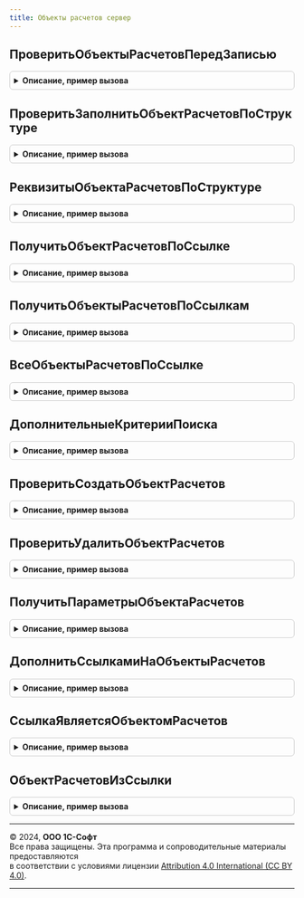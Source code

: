 ```yaml
---
title: Объекты расчетов сервер
---
```



## ПроверитьОбъектыРасчетовПередЗаписью
<details style="margin: 1em 0; padding: 0.5em; border: 1px solid #ccc; border-radius: 6px;">

<summary style="font-weight: bold; cursor: pointer;">Описание, пример вызова</summary>

```bsl

// Создает и заполняет/удаляет элементы справочника "Объекты расчетов" перед записью связанного объекта.
// Для платежных документов создание происходит раньше, в методе ВзаиморасчетыСервер.ПроверитьЗаполнитьРасшифровкуПлатежа.
//
// Параметры:
// 	Объект - СправочникОбъект, ДокументОбъект - Записываемый объект.
// 	МассивСтруктур - Массив из см. ВзаиморасчетыСервер.ПараметрыМеханизма - Массив структур параметров взаиморасчетов.
// 	РежимЗаписи - РежимЗаписиДокумента - Режим записи, если метод вызывается из события ПередЗаписью.
// 	Отказ - Булево - Флаг Отказ из объекта.
//
Процедура ПроверитьОбъектыРасчетовПередЗаписью(Объект, МассивСтруктур, РежимЗаписи, Отказ) Экспорт
```

Пример вызова
```bsl
ОбъектыРасчетовСервер.ПроверитьОбъектыРасчетовПередЗаписью(Объект, МассивСтруктур, РежимЗаписи, Отказ) 
```
</details>

## ПроверитьЗаполнитьОбъектРасчетовПоСтруктуре
<details style="margin: 1em 0; padding: 0.5em; border: 1px solid #ccc; border-radius: 6px;">

<summary style="font-weight: bold; cursor: pointer;">Описание, пример вызова</summary>

```bsl

// Создает, перезаполняет при необходимости и возвращает ссылку на объект расчетов по параметрам механизма взаиморасчетов.
// Если в рамках одной структуры было создано несколько элементов объектов расчетов то возвращает первый.
//
// Параметры:
// 	Объект - ДокументОбъект, СправочникОбъект - Объект, по ссылке на который проверяется объект расчетов.
// 	СтруктураПараметров - Структура - Текущий набор параметров. см. ВзаиморасчетыСервер.ПараметрыМеханизма.
// 	ВернутьВсеОбъекты - Булево - Вернуть один объект расчетов или таблицу всех объектов расчетов.
// 	РежимЗаписи - РежимЗаписиДокумента - Режим записи, если метод вызывается из события ПередЗаписью.
//
// Возвращаемое значение:
// 	СправочникСсылка.ОбъектыРасчетов - Ссылка на объект расчетов.
//
Функция ПроверитьЗаполнитьОбъектРасчетовПоСтруктуре(Объект, СтруктураПараметров, ВернутьВсеОбъекты = Ложь, РежимЗаписи = Неопределено) Экспорт
```

Пример вызова
```bsl
Результат = ОбъектыРасчетовСервер.ПроверитьЗаполнитьОбъектРасчетовПоСтруктуре(Объект, СтруктураПараметров, ВернутьВсеОбъекты, РежимЗаписи);
```
</details>

## РеквизитыОбъектаРасчетовПоСтруктуре
<details style="margin: 1em 0; padding: 0.5em; border: 1px solid #ccc; border-radius: 6px;">

<summary style="font-weight: bold; cursor: pointer;">Описание, пример вызова</summary>

```bsl

// Создает, перезаполняет при необходимости и возвращает ссылку на объект расчетов по параметрам механизма взаиморасчетов.
// Если в рамках одной структуры было создано несколько элементов объектов расчетов то возвращает первый.
//
// Параметры:
// 	Объект - ДокументОбъект, СправочникОбъект - Объект, по ссылке на который проверяется объект расчетов.
// 	Ссылка - ДокументСсылка, СправочникСсылка - Ссылка на объект.
// 	СтруктураПараметров - Структура - Текущий набор параметров. см. ВзаиморасчетыСервер.ПараметрыМеханизма.
// 	РежимЗаписи - РежимЗаписиДокумента - Режим записи, если метод вызывается из события ПередЗаписью.
//
// Возвращаемое значение:
// 	Структура - Структура параметров, где:
// 		* Объект - ОпределяемыйТип.ОбъектРасчетов.
// 		* ТипРасчетов - ПеречислениеСсылка.ТипыРасчетовСПартнерами.
// 		* Организация - СправочникСсылка.Организации.
// 		* Контрагент - СправочникСсылка.Контрагенты.
// 		* Партнер - СправочникСсылка.Партнеры.
// 		* Наименование - Строка.
// 		* ТипСсылки - см. ОбщегоНазначения.ИдентификаторОбъектаМетаданных
// 		* ПометкаУдаления - Булево.
// 		* ГруппаФинансовогоУчета - СправочникСсылка.ГруппыФинансовогоУчетаРасчетов.
// 		* Менеджер - СправочникСсылка.Пользователи.
// 		* Подразделение - СправочникСсылка.СтруктураПредприятия.
// 		* ИдентификаторПлатежа - Строка.
// 		* НалогообложениеНДС - ПеречислениеСсылка.ТипыНалогообложенияНДС.
// 		* НомерВходящегоДокумента - Строка.
// 		* ДатаВходящегоДокумента - Дата.
// 		* НаименованиеПервичногоДокумента - Строка
// 		* Сумма - Число.
// 		* Валюта - СправочникСсылка.Валюты.
// 		* ВалютаВзаиморасчетов - СправочникСсылка.Валюты.
// 		* СуммаВзаиморасчетов - Число.
// 		* Договор - СправочникСсылка.ДоговорыКонтрагентов
// 		          - СправочникСсылка.ДоговорыМеждуОрганизациями.
// 		* НаправлениеДеятельности - СправочникСсылка.НаправленияДеятельности.
// 		* ОплатаВВалюте - Булево.
// 		* Номер - Строка.
// 		* Дата-  Дата.
// 		* Комментарий - Строка.
// 		* БанковскийСчетОрганизации - СправочникСсылка.БанковскиеСчетаОрганизаций.
// 		* БанковскийСчетКонтрагента - СправочникСсылка.БанковскиеСчетаКонтрагентов.
// 		* Касса - СправочникСсылка.Кассы.
// 		* ФормаОплаты - ПеречислениеСсылка.ФормыОплаты.
// 		* ТолькоОстатки - Булево.
//
//
Функция РеквизитыОбъектаРасчетовПоСтруктуре(Объект, Ссылка, СтруктураПараметров, РежимЗаписи) Экспорт
```

Пример вызова
```bsl
Результат = ОбъектыРасчетовСервер.РеквизитыОбъектаРасчетовПоСтруктуре(Объект, Ссылка, СтруктураПараметров, РежимЗаписи) 
```
</details>

## ПолучитьОбъектРасчетовПоСсылке
<details style="margin: 1em 0; padding: 0.5em; border: 1px solid #ccc; border-radius: 6px;">

<summary style="font-weight: bold; cursor: pointer;">Описание, пример вызова</summary>

```bsl

// Возвращает ссылку на уже имеющийся объект расчетов.
// Платежи с разными партнерами и контрагентами не поддерживаются.
//
// Параметры:
// 	Ссылка - ДокументСсылка, СправочникСсылка - Ссылка на исходный объект.
// 	Организация - СправочникСсылка.Организации - Организация.
// 	ТипРасчетов - ПеречислениеСсылка.ТипыРасчетовСПартнерами - Тип расчетов объекта расчетов.
// 	ДополнительныеКритерииПоиска - см. ОбъектыРасчетовСервер.ДополнительныеКритерииПоиска.
//
// Возвращаемое значение:
// 	СправочникСсылка.ОбъектыРасчетов - Ссылка на объект расчетов.
//
Функция ПолучитьОбъектРасчетовПоСсылке(Ссылка, Организация = Неопределено, ТипРасчетов = Неопределено, ДополнительныеКритерииПоиска = Неопределено) Экспорт
```

Пример вызова
```bsl
Результат = ОбъектыРасчетовСервер.ПолучитьОбъектРасчетовПоСсылке(Ссылка, Организация, ТипРасчетов, ДополнительныеКритерииПоиска);
```
</details>

## ПолучитьОбъектыРасчетовПоСсылкам
<details style="margin: 1em 0; padding: 0.5em; border: 1px solid #ccc; border-radius: 6px;">

<summary style="font-weight: bold; cursor: pointer;">Описание, пример вызова</summary>

```bsl

// Возвращает соответствие ссылок имеющимся объектам расчетов.
//
// Параметры:
// 	МассивСсылок - Массив из ДокументСсылка, СправочникСсылка - Массив ссылок на исходные объекты.
// 	Организация - СправочникСсылка.Организации - Кем является организация.
// 	ТипРасчетов - ПеречислениеСсылка.ТипыРасчетовСПартнерами - Тип расчетов объектов расчетов.
// 	ДополнительныеКритерииПоиска - см. ОбъектыРасчетовСервер.ДополнительныеКритерииПоиска.
//
// Возвращаемое значение:
// 	Соответствие из КлючИЗначение:
// 		* Ключ - ДокументСсылка, СправочникСсылка - исходная ссылка.
// 		* Значение - СправочникСсылка.ОбъектыРасчетов - ссылка на объект расчетов.
//
Функция ПолучитьОбъектыРасчетовПоСсылкам(МассивСсылок, Организация = Неопределено, ТипРасчетов = Неопределено, ДополнительныеКритерииПоиска = Неопределено) Экспорт
```

Пример вызова
```bsl
Результат = ОбъектыРасчетовСервер.ПолучитьОбъектыРасчетовПоСсылкам(МассивСсылок, Организация, ТипРасчетов, ДополнительныеКритерииПоиска);
```
</details>

## ВсеОбъектыРасчетовПоСсылке
<details style="margin: 1em 0; padding: 0.5em; border: 1px solid #ccc; border-radius: 6px;">

<summary style="font-weight: bold; cursor: pointer;">Описание, пример вызова</summary>

```bsl

// Возвращает все объекты расчетов по ссылке.
//
// Параметры:
// 	Ссылка - ДокументСсылка - объект по которому нужно найти Объекты расчетов.
// Возвращаемое значение:
// 	Массив из СправочникСсылка.ОбъектыРасчетов - Массив объектов расчетов.
//
Функция ВсеОбъектыРасчетовПоСсылке(Ссылка) Экспорт
```

Пример вызова
```bsl
Результат = ОбъектыРасчетовСервер.ВсеОбъектыРасчетовПоСсылке(Ссылка) 
```
</details>

## ДополнительныеКритерииПоиска
<details style="margin: 1em 0; padding: 0.5em; border: 1px solid #ccc; border-radius: 6px;">

<summary style="font-weight: bold; cursor: pointer;">Описание, пример вызова</summary>

```bsl

// Возвращает структуру дополнительных параметров по для поиска объектов расчета по умолчанию
//
// Возвращаемое значение:
// 	Структура - Описание:
// 		* ОбновлениеИБ - Булево - Признак, указывающий что следует производить поиск и среди некорректных объектов расчетов
// 		* ВернутьПервый - Булево - Признак, указывающий что следует вернуть первый найденный объект расчетов
// 		* Партнер - Неопределено, СправочникСсылка.Партнеры - Значение поиска по полю Партнер
// 		* ВалютаВзаиморасчетов - Неопределено, СправочникСсылка.Валюты - Значение поиска по полю Партнер
// 		* Контрагент - Неопределено, СправочникСсылка.Контрагенты - Значение поиска по полю Контрагент
Функция ДополнительныеКритерииПоиска() Экспорт
```

Пример вызова
```bsl
Результат = ОбъектыРасчетовСервер.ДополнительныеКритерииПоиска() 
```
</details>

## ПроверитьСоздатьОбъектРасчетов
<details style="margin: 1em 0; padding: 0.5em; border: 1px solid #ccc; border-radius: 6px;">

<summary style="font-weight: bold; cursor: pointer;">Описание, пример вызова</summary>

```bsl

// Создает, перезаполняет при необходимости и возвращает ссылку на объект расчетов по переданной структуре реквизитов.
//
// Параметры:
// 	РеквизитыОбъекта - Структура - Текущий набор реквизитов объекта расчетов.
// 	ДопРеквизитыИсточника - ТаблицаЗначений - Таблица дополнительных свойств и их значений объекта-источника.
// 	ОбновлениеИБ - Булево - Признак выполнения обновления информационной базы.
// 	ЕстьИзменения - Булево - Переменная передаваемая в процедуру для отметки о наличии изменений в объекте расчетов
//
// Возвращаемое значение:
// 	СправочникСсылка.ОбъектыРасчетов - Ссылка на объект расчетов.
//
Функция ПроверитьСоздатьОбъектРасчетов(РеквизитыОбъекта, ДопРеквизитыИсточника = Неопределено, ОбновлениеИБ = Ложь, ЕстьИзменения = Ложь) Экспорт
```

Пример вызова
```bsl
Результат = ОбъектыРасчетовСервер.ПроверитьСоздатьОбъектРасчетов(РеквизитыОбъекта, ДопРеквизитыИсточника, ОбновлениеИБ, ЕстьИзменения);
```
</details>

## ПроверитьУдалитьОбъектРасчетов
<details style="margin: 1em 0; padding: 0.5em; border: 1px solid #ccc; border-radius: 6px;">

<summary style="font-weight: bold; cursor: pointer;">Описание, пример вызова</summary>

```bsl

// Проверяет наличие ссылок в объектах данных на переданный объект расчетов. Если ссылок нет, то удаляет объект непосредственно.
//
// Параметры:
// 	ОбъектРасчетов - СправочникСсылка.ОбъектыРасчетов - Ссылка на объект расчетов.
// 	Отказ - Булево - Флаг отказа из объекта.
// 	ВызыватьИсключение - Булево - Вызывать ли исключение если не удается удалить объект расчетов.
Процедура ПроверитьУдалитьОбъектРасчетов(ОбъектРасчетов, Отказ, ВызыватьИсключение) Экспорт
```

Пример вызова
```bsl
ОбъектыРасчетовСервер.ПроверитьУдалитьОбъектРасчетов(ОбъектРасчетов, Отказ, ВызыватьИсключение) 
```
</details>

## ПолучитьПараметрыОбъектаРасчетов
<details style="margin: 1em 0; padding: 0.5em; border: 1px solid #ccc; border-radius: 6px;">

<summary style="font-weight: bold; cursor: pointer;">Описание, пример вызова</summary>

```bsl

// Возвращает структуру с обязательными данными для генерации/поиска объекта расчетов
//
// Возвращаемое значение:
// 	Структура - Описание:
// 		* Объект - ОпределяемыйТип.ОбъектРасчетов - Ссылка на источник объекта расчетов.
// 		* ТипРасчетов - ПеречислениеСсылка.ТипыРасчетовСПартнерами - В каких расчетах отражается, с клиентами или с поставщиками.
// 		* Организация - СправочникСсылка.Организации - Организация объекта расчетов.
// 		* Контрагент - Неопределено - Контрагент объекта расчетов.
// 		* Партнер - СправочникСсылка.Партнеры - Партнер объекта расчетов.
// 		* Договор - Неопределено - Договор объекта расчетов.
// 		* НаправлениеДеятельности - СправочникСсылка.НаправленияДеятельности - Направление деятельности, по которому отражается объект расчетов.
Функция ПолучитьПараметрыОбъектаРасчетов() Экспорт
```

Пример вызова
```bsl
Результат = ОбъектыРасчетовСервер.ПолучитьПараметрыОбъектаРасчетов() 
```
</details>

## ДополнитьСсылкамиНаОбъектыРасчетов
<details style="margin: 1em 0; padding: 0.5em; border: 1px solid #ccc; border-radius: 6px;">

<summary style="font-weight: bold; cursor: pointer;">Описание, пример вызова</summary>

```bsl

// Дополняет массив ссылок ссылками на связанные объекты расчетов.
//
// Параметры:
// 	МассивСсылок - Массив из ДокументСсылка, СправочникСсылка - Массив ссылок на документы и справочники.
//
Процедура ДополнитьСсылкамиНаОбъектыРасчетов(МассивСсылок) Экспорт
```

Пример вызова
```bsl
ОбъектыРасчетовСервер.ДополнитьСсылкамиНаОбъектыРасчетов(МассивСсылок) 
```
</details>

## СсылкаЯвляетсяОбъектомРасчетов
<details style="margin: 1em 0; padding: 0.5em; border: 1px solid #ccc; border-radius: 6px;">

<summary style="font-weight: bold; cursor: pointer;">Описание, пример вызова</summary>

```bsl

// Проверяет, что ссылка указанного объекта может содержаться в объекте расчетов
//
// Параметры:
// 	Объект - СправочникОбъект, ДокументОбъект - проверяемый объект.
// 	СтруктураПараметров - Структура - Текущий набор параметров. см. ВзаиморасчетыСервер.ПараметрыМеханизма.
//
// Возвращаемое значение:
// 	Булево - Истина, если является объектом расчетов
//
Функция СсылкаЯвляетсяОбъектомРасчетов(Объект, СтруктураПараметров) Экспорт
```

Пример вызова
```bsl
Результат = ОбъектыРасчетовСервер.СсылкаЯвляетсяОбъектомРасчетов(Объект, СтруктураПараметров) 
```
</details>

## ОбъектРасчетовИзСсылки
<details style="margin: 1em 0; padding: 0.5em; border: 1px solid #ccc; border-radius: 6px;">

<summary style="font-weight: bold; cursor: pointer;">Описание, пример вызова</summary>

```bsl

// Находит используемый объект расчетов (или несколько) по указанной ссылке
//
// Параметры:
// 	Ссылка - СправочникСсылка, ДокументСсылка - документ или справочник, использующий учетный механизм Взаиморасчеты
//
// Возвращаемое значение:
// 	- СправочникСсылка.ОбъектыРасчетов - Найденный объект расчетов
// 	- Массив из СправочникСсылка.ОбъектыРасчетов - Если найдено несколько объектов расчетов
//
Функция ОбъектРасчетовИзСсылки(Ссылка) Экспорт
```

Пример вызова
```bsl
Результат = ОбъектыРасчетовСервер.ОбъектРасчетовИзСсылки(Ссылка) 
```
</details>

---

© 2024, **ООО 1С-Софт**  
Все права защищены. Эта программа и сопроводительные материалы предоставляются  
в соответствии с условиями лицензии [Attribution 4.0 International (CC BY 4.0)](https://creativecommons.org/licenses/by/4.0/legalcode).

---
